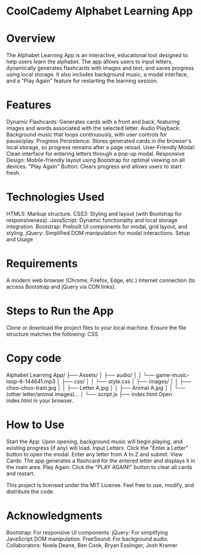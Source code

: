 
# CoolCademy Alphabet Learning App

# Overview
The Alphabet Learning App is an interactive, educational tool designed to help users learn the alphabet. The app allows users to input letters, 
dynamically generates flashcards with images and text, and saves progress using local storage. It also includes background music, a modal interface, 
and a "Play Again" feature for restarting the learning session.

# Features
Dynamic Flashcards: Generates cards with a front and back, featuring images and words associated with the selected letter.
Audio Playback: Background music that loops continuously, with user controls for pause/play.
Progress Persistence: Stores generated cards in the browser's local storage, so progress remains after a page reload.
User-Friendly Modal: Clean interface for entering letters through a pop-up modal.
Responsive Design: Mobile-friendly layout using Bootstrap for optimal viewing on all devices.
"Play Again" Button: Clears progress and allows users to start fresh.

# Technologies Used
HTML5: Markup structure.
CSS3: Styling and layout (with Bootstrap for responsiveness).
JavaScript: Dynamic functionality and local storage integration.
Bootstrap: Prebuilt UI components for modal, grid layout, and styling.
jQuery: Simplified DOM manipulation for modal interactions.
Setup and Usage


# Requirements
A modern web browser (Chrome, Firefox, Edge, etc.)
Internet connection (to access Bootstrap and jQuery via CDN links).

# Steps to Run the App
Clone or download the project files to your local machine.
Ensure the file structure matches the following:
CSS


# Copy code
Alphabet Learning App/
├── Assets/
│   ├── audio/
│   │   └── game-music-loop-6-144641.mp3
│   ├── css/
│   │   └── style.css
│   ├── images/
│   │   ├── choo-choo-train.jpg
│   │   ├── Letter A.jpg
│   │   ├── Animal A.jpg
│   │   └── (other letter/animal images)...
│   └── script.js
├── index.html
Open index.html in your browser.


# How to Use
Start the App: Upon opening, background music will begin playing, and existing progress (if any) will load.
Input Letters: Click the "Enter a Letter" button to open the modal. Enter any letter from A to Z and submit.
View Cards: The app generates a flashcard for the entered letter and displays it in the main area.
Play Again: Click the "PLAY AGAIN!" button to clear all cards and restart.

This project is licensed under the MIT License. Feel free to use, modify, and distribute the code.

# Acknowledgments
Bootstrap: For responsive UI components.
jQuery: For simplifying JavaScript DOM manipulation.
FreeSound: For background audio.
Collaborators: Noela Deane, Ben Cook,  Bryan Esslinger, Josh Kramer
